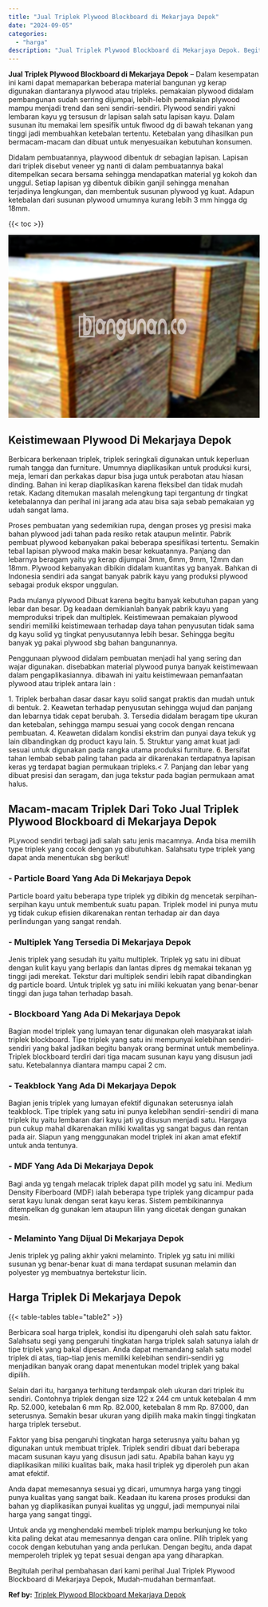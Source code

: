 ```yaml
---
title: "Jual Triplek Plywood Blockboard di Mekarjaya Depok"
date: "2024-09-05"
categories: 
  - "harga"
description: "Jual Triplek Plywood Blockboard di Mekarjaya Depok. Begitulah perihal pembahasan dari kami perihal Jual Triplek Plywood Blockboard di Mekarjaya Depok, Mudah-..."
---
```


**Jual Triplek Plywood Blockboard di Mekarjaya Depok** – Dalam kesempatan ini kami dapat memaparkan beberapa material bangunan yg kerap digunakan diantaranya plywood atau tripleks. pemakaian plywood didalam pembangunan sudah serring dijumpai, lebih-lebih pemakaian plywood mampu menjadi trend dan seni sendiri-sendiri. Plywood sendiri yakni lembaran kayu yg tersusun dr lapisan salah satu lapisan kayu. Dalam susunan itu memakai lem spesifik untuk flwood dg di bawah tekanan yang tinggi jadi membuahkan ketebalan tertentu. Ketebalan yang dihasilkan pun bermacam-macam dan dibuat untuk menyesuaikan kebutuhan konsumen.

Didalam pembuatannya, playwood dibentuk dr sebagian lapisan. Lapisan dari triplek disebut veneer yg nanti di dalam pembuatannya bakal ditempelkan secara bersama sehingga mendapatkan material yg kokoh dan unggul. Setiap lapisan yg dibentuk dibikin ganjil sehingga menahan terjadinya lengkungan, dan membentuk susunan plywood yg kuat. Adapun ketebalan dari susunan plywood umumnya kurang lebih 3 mm hingga dg 18mm.

{{< toc >}}

![Jual Triplek Plywood Blockboard di Mekarjaya Depok](/images/jual-triplek-murah-23.png)

## Keistimewaan Plywood Di Mekarjaya Depok

Berbicara berkenaan triplek, triplek seringkali digunakan untuk keperluan rumah tangga dan furniture. Umumnya diaplikasikan untuk produksi kursi, meja, lemari dan perkakas dapur bisa juga untuk perabotan atau hiasan dinding. Bahan ini kerap diaplikasikan karena fleksibel dan tidak mudah retak. Kadang ditemukan masalah melengkung tapi tergantung dr tingkat ketebalannya dan perihal ini jarang ada atau bisa saja sebab pemakaian yg udah sangat lama.

Proses pembuatan yang sedemikian rupa, dengan proses yg presisi maka bahan plywood jadi tahan pada resiko retak ataupun melintir. Pabrik pembuat plywood kebanyakan pakai beberapa spesifikasi tertentu. Semakin tebal lapisan plywood maka makin besar kekuatannya. Panjang dan lebarnya beragam yaitu yg kerap dijumpai 3mm, 6mm, 9mm, 12mm dan 18mm. Plywood kebanyakan dibikin didalam kuantitas yg banyak. Bahkan di Indonesia sendiri ada sangat banyak pabrik kayu yang produksi plywood sebagai produk ekspor unggulan.

Pada mulanya plywood Dibuat karena begitu banyak kebutuhan papan yang lebar dan besar. Dg keadaan demikianlah banyak pabrik kayu yang memproduksi tripek dan multiplek. Keistimewaan pemakaian plywood sendiri memiliki keistimewaan terhadap daya tahan penyusutan tidak sama dg kayu solid yg tingkat penyusutannya lebih besar. Sehingga begitu banyak yg pakai plywood sbg bahan bangunannya.

Penggunaan plywood didalam pembuatan menjadi hal yang sering dan wajar digunakan. disebabkan material plywood punya banyak keistimewaan dalam pengaplikasiannya. dibawah ini yaitu keistimewaan pemanfaatan plywood atau triplek antara lain :

1\. Triplek berbahan dasar dasar kayu solid sangat praktis dan mudah untuk di bentuk. 2. Keawetan terhadap penyusutan sehingga wujud dan panjang dan lebarnya tidak cepat berubah. 3. Tersedia didalam beragam tipe ukuran dan ketebalan, sehingga mampu sesuai yang cocok dengan rencana pembuatan. 4. Keawetan didalam kondisi ekstrim dan punyai daya tekuk yg lain dibandingkan dg product kayu lain. 5. Struktur yang amat kuat jadi sesuai untuk digunakan pada rangka utama produksi furniture. 6. Bersifat tahan lembab sebab paling tahan pada air dikarenakan terdapatnya lapisan keras yg terdapat bagian permukaan tripleks.< 7. Panjang dan lebar yang dibuat presisi dan seragam, dan juga tekstur pada bagian permukaan amat halus.

## Macam-macam Triplek Dari Toko Jual Triplek Plywood Blockboard di Mekarjaya Depok

PLywood sendiri terbagi jadi salah satu jenis macamnya. Anda bisa memilih type triplek yang cocok dengan yg dibutuhkan. Salahsatu type triplek yang dapat anda menentukan sbg berikut!

### \- Particle Board Yang Ada Di Mekarjaya Depok

Particle board yaitu beberapa type triplek yg dibikin dg mencetak serpihan-serpihan kayu untuk membentuk suatu papan. Triplek model ini punya mutu yg tidak cukup efisien dikarenakan rentan terhadap air dan daya perlindungan yang sangat rendah.

### \- Multiplek Yang Tersedia Di Mekarjaya Depok

Jenis triplek yang sesudah itu yaitu multiplek. Triplek yg satu ini dibuat dengan kulit kayu yang berlapis dan lantas dipres dg memakai tekanan yg tinggi jadi merekat. Tekstur dari multiplek sendiri lebih rapat dibandingkan dg particle board. Untuk triplek yg satu ini miliki kekuatan yang benar-benar tinggi dan juga tahan terhadap basah.

### \- Blockboard Yang Ada Di Mekarjaya Depok

Bagian model triplek yang lumayan tenar digunakan oleh masyarakat ialah triplek blockboard. Tipe triplek yang satu ini mempunyai kelebihan sendiri-sendiri yang bakal jadikan begitu banyak orang berminat untuk membelinya. Triplek blockboard terdiri dari tiga macam susunan kayu yang disusun jadi satu. Ketebalannya diantara mampu capai 2 cm.

### \- Teakblock Yang Ada Di Mekarjaya Depok

Bagian jenis triplek yang lumayan efektif digunakan seterusnya ialah teakblock. Tipe triplek yang satu ini punya kelebihan sendiri-sendiri di mana triplek itu yaitu lembaran dari kayu jati yg disusun menjadi satu. Hargaya pun cukup mahal dikarenakan miliki kwalitas yg sangat bagus dan rentan pada air. Siapun yang menggunakan model triplek ini akan amat efektif untuk anda tentunya.

### \- MDF Yang Ada Di Mekarjaya Depok

Bagi anda yg tengah melacak triplek dapat pilih model yg satu ini. Medium Density Fiberboard (MDF) ialah beberapa type triplek yang dicampur pada serat kayu lunak dengan serat kayu keras. Sistem pembikinannya ditempelkan dg gunakan lem ataupun lilin yang dicetak dengan gunakan mesin.

### \- Melaminto Yang Dijual Di Mekarjaya Depok

Jenis triplek yg paling akhir yakni melaminto. Triplek yg satu ini miliki susunan yg benar-benar kuat di mana terdapat susunan melamin dan polyester yg membuatnya bertekstur licin.

## Harga Triplek Di Mekarjaya Depok

{{< table-tables table="table2" >}}

Berbicara soal harga triplek, kondisi itu dipengaruhi oleh salah satu faktor. Salahsatu segi yang pengaruhi tingkatan harga triplek salah satunya ialah dr tipe triplek yang bakal dipesan. Anda dapat memandang salah satu model triplek di atas, tiap-tiap jenis memiliki kelebihan sendiri-sendiri yg menjadikan banyak orang dapat menentukan model triplek yang bakal dipilih.

Selain dari itu, harganya terhitung terdampak oleh ukuran dari triplek itu sendiri. Contohnya triplek dengan size 122 x 244 cm untuk ketebalan 4 mm Rp. 52.000, ketebalan 6 mm Rp. 82.000, ketebalan 8 mm Rp. 87.000, dan seterusnya. Semakin besar ukuran yang dipilih maka makin tinggi tingkatan harga triplek tersebut.

Faktor yang bisa pengaruhi tingkatan harga seterusnya yaitu bahan yg digunakan untuk membuat triplek. Triplek sendiri dibuat dari beberapa macam susunan kayu yang disusun jadi satu. Apabila bahan kayu yg diaplikasikan miliki kualitas baik, maka hasil triplek yg diperoleh pun akan amat efektif.

Anda dapat memesannya sesuai yg dicari, umumnya harga yang tinggi punya kualitas yang sangat baik. Keadaan itu karena proses produksi dan bahan yg diaplikasikan punyai kualitas yg unggul, jadi mempunyai nilai harga yang sangat tinggi.

Untuk anda yg menghendaki membeli triplek mampu berkunjung ke toko kita paling dekat atau memesannya dengan cara online. Pilih triplek yang cocok dengan kebutuhan yang anda perlukan. Dengan begitu, anda dapat memperoleh triplek yg tepat sesuai dengan apa yang diharapkan.

Begitulah perihal pembahasan dari kami perihal Jual Triplek Plywood Blockboard di Mekarjaya Depok, Mudah-mudahan bermanfaat.

**Ref by:** [Triplek Plywood Blockboard Mekarjaya Depok](https://id.wikipedia.org/wiki/Triplek)
